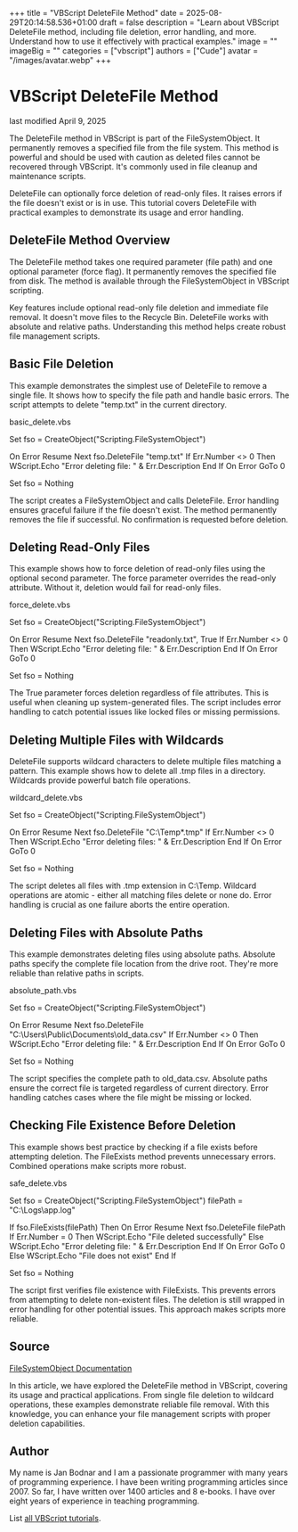 +++
title = "VBScript DeleteFile Method"
date = 2025-08-29T20:14:58.536+01:00
draft = false
description = "Learn about VBScript DeleteFile method, including file deletion, error handling, and more. Understand how to use it effectively with practical examples."
image = ""
imageBig = ""
categories = ["vbscript"]
authors = ["Cude"]
avatar = "/images/avatar.webp"
+++

# VBScript DeleteFile Method

last modified April 9, 2025

The DeleteFile method in VBScript is part of the
FileSystemObject. It permanently removes a specified file from the
file system. This method is powerful and should be used with caution as deleted
files cannot be recovered through VBScript. It's commonly used in file cleanup
and maintenance scripts.

DeleteFile can optionally force deletion of read-only files. It
raises errors if the file doesn't exist or is in use. This tutorial covers
DeleteFile with practical examples to demonstrate its usage and
error handling.

## DeleteFile Method Overview

The DeleteFile method takes one required parameter (file path) and
one optional parameter (force flag). It permanently removes the specified file
from disk. The method is available through the FileSystemObject in
VBScript scripting.

Key features include optional read-only file deletion and immediate file removal.
It doesn't move files to the Recycle Bin. DeleteFile works with
absolute and relative paths. Understanding this method helps create robust file
management scripts.

## Basic File Deletion

This example demonstrates the simplest use of DeleteFile to remove
a single file. It shows how to specify the file path and handle basic errors.
The script attempts to delete "temp.txt" in the current directory.

basic_delete.vbs
  

Set fso = CreateObject("Scripting.FileSystemObject")

On Error Resume Next
fso.DeleteFile "temp.txt"
If Err.Number &lt;&gt; 0 Then
    WScript.Echo "Error deleting file: " &amp; Err.Description
End If
On Error GoTo 0

Set fso = Nothing

The script creates a FileSystemObject and calls
DeleteFile. Error handling ensures graceful failure if the file
doesn't exist. The method permanently removes the file if successful. No
confirmation is requested before deletion.

## Deleting Read-Only Files

This example shows how to force deletion of read-only files using the optional
second parameter. The force parameter overrides the read-only attribute.
Without it, deletion would fail for read-only files.

force_delete.vbs
  

Set fso = CreateObject("Scripting.FileSystemObject")

On Error Resume Next
fso.DeleteFile "readonly.txt", True
If Err.Number &lt;&gt; 0 Then
    WScript.Echo "Error deleting file: " &amp; Err.Description
End If
On Error GoTo 0

Set fso = Nothing

The True parameter forces deletion regardless of file attributes.
This is useful when cleaning up system-generated files. The script includes
error handling to catch potential issues like locked files or missing
permissions.

## Deleting Multiple Files with Wildcards

DeleteFile supports wildcard characters to delete multiple files
matching a pattern. This example shows how to delete all .tmp files in a
directory. Wildcards provide powerful batch file operations.

wildcard_delete.vbs
  

Set fso = CreateObject("Scripting.FileSystemObject")

On Error Resume Next
fso.DeleteFile "C:\Temp\*.tmp"
If Err.Number &lt;&gt; 0 Then
    WScript.Echo "Error deleting files: " &amp; Err.Description
End If
On Error GoTo 0

Set fso = Nothing

The script deletes all files with .tmp extension in C:\Temp. Wildcard operations
are atomic - either all matching files delete or none do. Error handling is
crucial as one failure aborts the entire operation.

## Deleting Files with Absolute Paths

This example demonstrates deleting files using absolute paths. Absolute paths
specify the complete file location from the drive root. They're more reliable
than relative paths in scripts.

absolute_path.vbs
  

Set fso = CreateObject("Scripting.FileSystemObject")

On Error Resume Next
fso.DeleteFile "C:\Users\Public\Documents\old_data.csv"
If Err.Number &lt;&gt; 0 Then
    WScript.Echo "Error deleting file: " &amp; Err.Description
End If
On Error GoTo 0

Set fso = Nothing

The script specifies the complete path to old_data.csv. Absolute paths ensure
the correct file is targeted regardless of current directory. Error handling
catches cases where the file might be missing or locked.

## Checking File Existence Before Deletion

This example shows best practice by checking if a file exists before attempting
deletion. The FileExists method prevents unnecessary errors.
Combined operations make scripts more robust.

safe_delete.vbs
  

Set fso = CreateObject("Scripting.FileSystemObject")
filePath = "C:\Logs\app.log"

If fso.FileExists(filePath) Then
    On Error Resume Next
    fso.DeleteFile filePath
    If Err.Number = 0 Then
        WScript.Echo "File deleted successfully"
    Else
        WScript.Echo "Error deleting file: " &amp; Err.Description
    End If
    On Error GoTo 0
Else
    WScript.Echo "File does not exist"
End If

Set fso = Nothing

The script first verifies file existence with FileExists. This
prevents errors from attempting to delete non-existent files. The deletion is
still wrapped in error handling for other potential issues. This approach makes
scripts more reliable.

## Source

[FileSystemObject Documentation](https://learn.microsoft.com/en-us/previous-versions/windows/internet-explorer/ie-developer/scripting-articles/6kxy1a51(v=vs.84))

In this article, we have explored the DeleteFile method in VBScript,
covering its usage and practical applications. From single file deletion to
wildcard operations, these examples demonstrate reliable file removal. With this
knowledge, you can enhance your file management scripts with proper deletion
capabilities.

## Author

My name is Jan Bodnar and I am a passionate programmer with many years of
programming experience. I have been writing programming articles since 2007. So
far, I have written over 1400 articles and 8 e-books. I have over eight years of
experience in teaching programming.

List [all VBScript tutorials](/vbscript/).